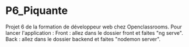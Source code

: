 # P6_Piquante

Projet 6 de la formation de développeur web chez Openclassrooms. Pour lancer l'application :
Front : allez dans le dossier front et faites "ng serve".
Back : allez dans le dossier backend et faites "nodemon server".

